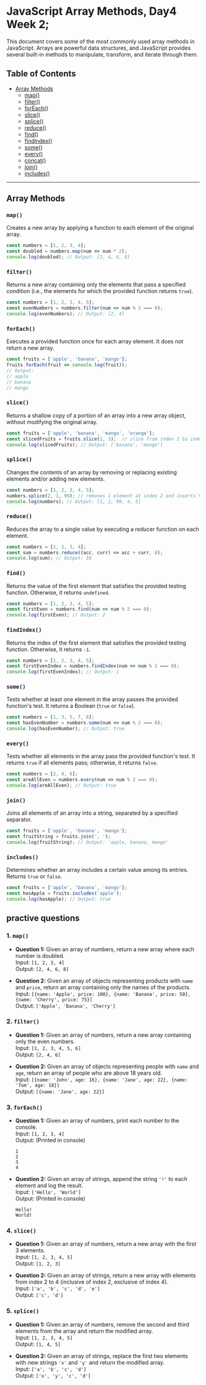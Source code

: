 

# JavaScript Array Methods, Day4 Week 2;

This document covers some of the most commonly used array methods in JavaScript. Arrays are powerful data structures, and JavaScript provides several built-in methods to manipulate, transform, and iterate through them.

## Table of Contents
- [Array Methods](#array-methods)
  - [map()](#map)
  - [filter()](#filter)
  - [forEach()](#foreach)
  - [slice()](#slice)
  - [splice()](#splice)
  - [reduce()](#reduce)
  - [find()](#find)
  - [findIndex()](#findindex)
  - [some()](#some)
  - [every()](#every)
  - [concat()](#concat)
  - [join()](#join)
  - [includes()](#includes)

---

## Array Methods

### `map()`
Creates a new array by applying a function to each element of the original array.

```js
const numbers = [1, 2, 3, 4];
const doubled = numbers.map(num => num * 2);
console.log(doubled); // Output: [2, 4, 6, 8]
```

### `filter()`
Returns a new array containing only the elements that pass a specified condition (i.e., the elements for which the provided function returns `true`).

```js
const numbers = [1, 2, 3, 4, 5];
const evenNumbers = numbers.filter(num => num % 2 === 0);
console.log(evenNumbers); // Output: [2, 4]
```

### `forEach()`
Executes a provided function once for each array element. It does not return a new array.

```js
const fruits = ['apple', 'banana', 'mango'];
fruits.forEach(fruit => console.log(fruit));
// Output:
// apple
// banana
// mango
```

### `slice()`
Returns a shallow copy of a portion of an array into a new array object, without modifying the original array.

```js
const fruits = ['apple', 'banana', 'mango', 'orange'];
const slicedFruits = fruits.slice(1, 3);  // slice from index 1 to index 3 (not including index 3)
console.log(slicedFruits); // Output: ['banana', 'mango']
```

### `splice()`
Changes the contents of an array by removing or replacing existing elements and/or adding new elements.

```js
const numbers = [1, 2, 3, 4, 5];
numbers.splice(2, 1, 99); // removes 1 element at index 2 and inserts 99
console.log(numbers); // Output: [1, 2, 99, 4, 5]
```

### `reduce()`
Reduces the array to a single value by executing a reducer function on each element.

```js
const numbers = [1, 2, 3, 4];
const sum = numbers.reduce((acc, curr) => acc + curr, 0);
console.log(sum); // Output: 10
```

### `find()`
Returns the value of the first element that satisfies the provided testing function. Otherwise, it returns `undefined`.

```js
const numbers = [1, 2, 3, 4, 5];
const firstEven = numbers.find(num => num % 2 === 0);
console.log(firstEven); // Output: 2
```

### `findIndex()`
Returns the index of the first element that satisfies the provided testing function. Otherwise, it returns `-1`.

```js
const numbers = [1, 2, 3, 4, 5];
const firstEvenIndex = numbers.findIndex(num => num % 2 === 0);
console.log(firstEvenIndex); // Output: 1
```

### `some()`
Tests whether at least one element in the array passes the provided function's test. It returns a Boolean (`true` or `false`).

```js
const numbers = [1, 3, 5, 7, 8];
const hasEvenNumber = numbers.some(num => num % 2 === 0);
console.log(hasEvenNumber); // Output: true
```

### `every()`
Tests whether all elements in the array pass the provided function's test. It returns `true` if all elements pass; otherwise, it returns `false`.

```js
const numbers = [2, 4, 6];
const areAllEven = numbers.every(num => num % 2 === 0);
console.log(areAllEven); // Output: true
```

### `join()`
Joins all elements of an array into a string, separated by a specified separator.

```js
const fruits = ['apple', 'banana', 'mango'];
const fruitString = fruits.join(', ');
console.log(fruitString); // Output: 'apple, banana, mango'
```

### `includes()`
Determines whether an array includes a certain value among its entries. Returns `true` or `false`.

```js
const fruits = ['apple', 'banana', 'mango'];
const hasApple = fruits.includes('apple');
console.log(hasApple); // Output: true
```


## practive questions

### 1. `map()`
- **Question 1:** Given an array of numbers, return a new array where each number is doubled.  
   Input: `[1, 2, 3, 4]`  
   Output: `[2, 4, 6, 8]`

- **Question 2:** Given an array of objects representing products with `name` and `price`, return an array containing only the names of the products.
   Input: `[{name: 'Apple', price: 100}, {name: 'Banana', price: 50}, {name: 'Cherry', price: 75}]`  
   Output: `['Apple', 'Banana', 'Cherry']`

### 2. `filter()`
- **Question 1:** Given an array of numbers, return a new array containing only the even numbers.  
   Input: `[1, 2, 3, 4, 5, 6]`  
   Output: `[2, 4, 6]`

- **Question 2:** Given an array of objects representing people with `name` and `age`, return an array of people who are above 18 years old.  
   Input: `[{name: 'John', age: 16}, {name: 'Jane', age: 22}, {name: 'Tom', age: 18}]`  
   Output: `[{name: 'Jane', age: 22}]`

### 3. `forEach()`
- **Question 1:** Given an array of numbers, print each number to the console.  
   Input: `[1, 2, 3, 4]`  
   Output: (Printed in console)  
   ```
   1  
   2  
   3  
   4  
   ```

- **Question 2:** Given an array of strings, append the string `'!'` to each element and log the result.  
   Input: `['Hello', 'World']`  
   Output: (Printed in console)  
   ```
   Hello!  
   World!  
   ```

### 4. `slice()`
- **Question 1:** Given an array of numbers, return a new array with the first 3 elements.  
   Input: `[1, 2, 3, 4, 5]`  
   Output: `[1, 2, 3]`

- **Question 2:** Given an array of strings, return a new array with elements from index 2 to 4 (inclusive of index 2, exclusive of index 4).  
   Input: `['a', 'b', 'c', 'd', 'e']`  
   Output: `['c', 'd']`

### 5. `splice()`
- **Question 1:** Given an array of numbers, remove the second and third elements from the array and return the modified array.  
   Input: `[1, 2, 3, 4, 5]`  
   Output: `[1, 4, 5]`

- **Question 2:** Given an array of strings, replace the first two elements with new strings `'x'` and `'y'` and return the modified array.  
   Input: `['a', 'b', 'c', 'd']`  
   Output: `['x', 'y', 'c', 'd']`



